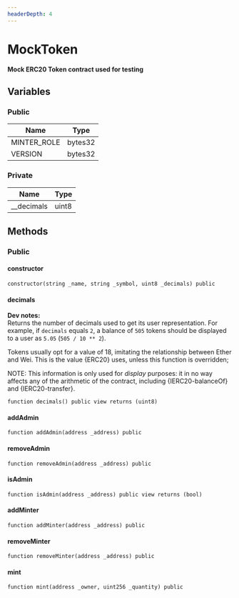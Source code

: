 ```yaml
---
headerDepth: 4
---
```


# MockToken

**Mock ERC20 Token contract used for testing**





## Variables

### Public

| Name | Type |
| --- | --- |
| MINTER_ROLE | bytes32 |
| VERSION | bytes32 |



### Private

| Name | Type |
| --- | --- |
| __decimals | uint8 |




## Methods

### Public

#### constructor



```solidity:no-line-numbers
constructor(string _name, string _symbol, uint8 _decimals) public
```


#### decimals


**Dev notes:** \
Returns the number of decimals used to get its user representation.
For example, if `decimals` equals `2`, a balance of `505` tokens should
be displayed to a user as `5.05` (`505 / 10 ** 2`).

Tokens usually opt for a value of 18, imitating the relationship between
Ether and Wei. This is the value {ERC20} uses, unless this function is
overridden;

NOTE: This information is only used for _display_ purposes: it in
no way affects any of the arithmetic of the contract, including
{IERC20-balanceOf} and {IERC20-transfer}.

```solidity:no-line-numbers
function decimals() public view returns (uint8)
```


#### addAdmin



```solidity:no-line-numbers
function addAdmin(address _address) public
```


#### removeAdmin



```solidity:no-line-numbers
function removeAdmin(address _address) public
```


#### isAdmin



```solidity:no-line-numbers
function isAdmin(address _address) public view returns (bool)
```


#### addMinter



```solidity:no-line-numbers
function addMinter(address _address) public
```


#### removeMinter



```solidity:no-line-numbers
function removeMinter(address _address) public
```


#### mint



```solidity:no-line-numbers
function mint(address _owner, uint256 _quantity) public
```





